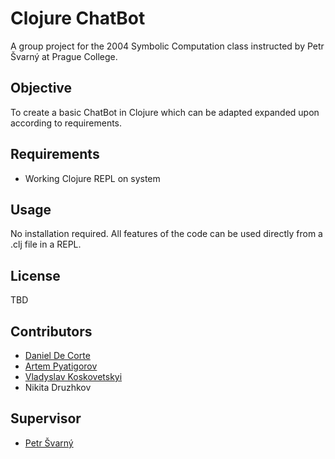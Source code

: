 # Clojure ChatBot
A group project for the 2004 Symbolic Computation class instructed by Petr Švarný at Prague College.

## Objective
To create a basic ChatBot in Clojure which can be adapted expanded upon according to requirements.

## Requirements
* Working Clojure REPL on system

## Usage
No installation required. All features of the code can be used directly from a .clj file in a REPL.

## License
TBD

## Contributors
- [Daniel De Corte](https://github.com/DeC0rtez)
- [Artem Pyatigorov](https://github.com/Lucius1010011010)
- [Vladyslav Koskovetskyi](https://github.com/Vladyslav48)
- Nikita Druzhkov

## Supervisor
- [Petr Švarný](https://github.com/svarnypetr)
